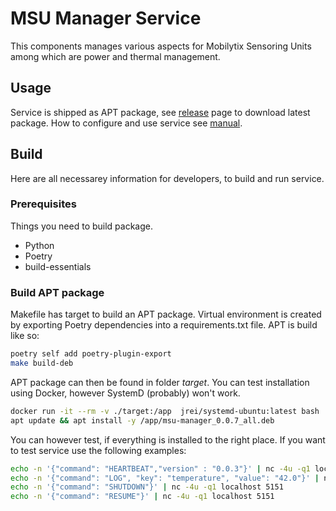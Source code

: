 # MSU Manager Service
This components manages various aspects for Mobilytix Sensoring Units among which are power and thermal management.

## Usage

Service is shipped as APT package, see [release](https://github.com/starwit/msu-manager/releases) page to download latest package. How to configure and use service see [manual](doc/MANUAL.md).

## Build

Here are all necessarey information for developers, to build and run service.

### Prerequisites
Things you need to build package.

* Python 
* Poetry
* build-essentials

### Build APT package
Makefile has target to build an APT package. Virtual environment is created by exporting Poetry dependencies into a requirements.txt file. APT is build like so:
```bash
poetry self add poetry-plugin-export
make build-deb
```

APT package can then be found in folder _target_. You can test installation using Docker, however SystemD (probably) won't work.
```bash
docker run -it --rm -v ./target:/app  jrei/systemd-ubuntu:latest bash
apt update && apt install -y /app/msu-manager_0.0.7_all.deb
```
You can however test, if everything is installed to the right place. If you want to test service use the following examples:
```bash
echo -n '{"command": "HEARTBEAT","version" : "0.0.3"}' | nc -4u -q1 localhost 5151
echo -n '{"command": "LOG", "key": "temperature", "value": "42.0"}' | nc -4u -q1 localhost 5151
echo -n '{"command": "SHUTDOWN"}' | nc -4u -q1 localhost 5151
echo -n '{"command": "RESUME"}' | nc -4u -q1 localhost 5151
```